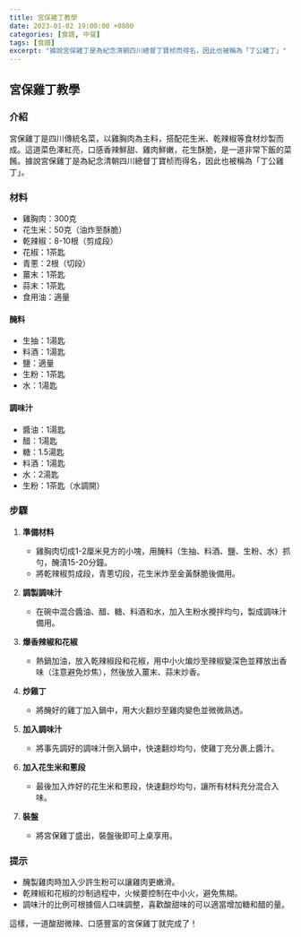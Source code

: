 ```yaml
---
title: 宮保雞丁教學
date: 2023-01-02 19:00:00 +0800
categories: [食譜, 中餐]
tags: [食譜] 
excerpt: "據說宮保雞丁是為紀念清朝四川總督丁寶桢而得名，因此也被稱為「丁公雞丁」"
---
```


## 宮保雞丁教學

### 介紹
宮保雞丁是四川傳統名菜，以雞胸肉為主料，搭配花生米、乾辣椒等食材炒製而成。這道菜色澤紅亮，口感香辣鮮甜、雞肉鮮嫩，花生酥脆，是一道非常下飯的菜餚。據說宮保雞丁是為紀念清朝四川總督丁寶桢而得名，因此也被稱為「丁公雞丁」。

### 材料
- 雞胸肉：300克
- 花生米：50克（油炸至酥脆）
- 乾辣椒：8-10根（剪成段）
- 花椒：1茶匙
- 青蔥：2根（切段）
- 薑末：1茶匙
- 蒜末：1茶匙
- 食用油：適量

#### 醃料
- 生抽：1湯匙
- 料酒：1湯匙
- 鹽：適量
- 生粉：1茶匙
- 水：1湯匙

#### 調味汁
- 醬油：1湯匙
- 醋：1湯匙
- 糖：1.5湯匙
- 料酒：1湯匙
- 水：2湯匙
- 生粉：1茶匙（水調開）

### 步驟

1. **準備材料**  
   - 雞胸肉切成1-2厘米見方的小塊，用醃料（生抽、料酒、鹽、生粉、水）抓勻，醃漬15-20分鐘。
   - 將乾辣椒剪成段，青蔥切段，花生米炸至金黃酥脆後備用。

2. **調製調味汁**  
   - 在碗中混合醬油、醋、糖、料酒和水，加入生粉水攪拌均勻，製成調味汁備用。

3. **爆香辣椒和花椒**  
   - 熱鍋加油，放入乾辣椒段和花椒，用中小火煸炒至辣椒變深色並釋放出香味（注意避免炒焦），然後放入薑末、蒜末炒香。

4. **炒雞丁**  
   - 將醃好的雞丁加入鍋中，用大火翻炒至雞肉變色並微微熟透。

5. **加入調味汁**  
   - 將事先調好的調味汁倒入鍋中，快速翻炒均勻，使雞丁充分裹上醬汁。

6. **加入花生米和蔥段**  
   - 最後加入炸好的花生米和蔥段，快速翻炒均勻，讓所有材料充分混合入味。

7. **裝盤**  
   - 將宮保雞丁盛出，裝盤後即可上桌享用。

### 提示
- 醃製雞肉時加入少許生粉可以讓雞肉更嫩滑。
- 乾辣椒和花椒的炒制過程中，火候要控制在中小火，避免焦糊。
- 調味汁的比例可根據個人口味調整，喜歡酸甜味的可以適當增加糖和醋的量。

這樣，一道酸甜微辣、口感豐富的宮保雞丁就完成了！
